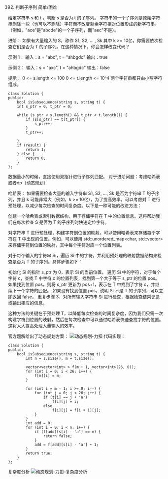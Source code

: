 392. 判断子序列
简单/困难

给定字符串 s 和 t ，判断 s 是否为 t 的子序列。
字符串的一个子序列是原始字符串删除一些（也可以不删除）字符而不改变剩余字符相对位置形成的新字符串。（例如，"ace"是"abcde"的一个子序列，而"aec"不是）。

进阶：
如果有大量输入的 S，称作 S1, S2, ... , Sk 其中 k >= 10亿，你需要依次检查它们是否为 T 的子序列。在这种情况下，你会怎样改变代码？



示例 1：
输入：s = "abc", t = "ahbgdc"
输出：true

示例 2：
输入：s = "axc", t = "ahbgdc"
输出：false

提示：
0 <= s.length <= 100
0 <= t.length <= 10^4
两个字符串都只由小写字符组成。



```
class Solution {
public:
    bool isSubsequence(string s, string t) {
    int s_ptr = 0, t_ptr = 0;

    while (s_ptr < s.length() && t_ptr < t.length()) {
        if (s[s_ptr] == t[t_ptr]) {
            s_ptr++;
        }
        t_ptr++;

    }
    if (result) {
        return 1;
    } else {
        return 0;
    }
};
```

数据量小的时候，直接使用双指针进行子序列匹配。
对于进阶问题：考虑哈希表或者dp（动态规划）

哈希表：
如果需要检查大量的输入字符串 S1, S2, ..., Sk 是否为字符串 T 的子序列，并且 k 可能非常大（例如，k >= 10亿），为了提高效率，可以考虑对 T 进行预处理，以减少每次检查的时间复杂度。以下是一种可能的改进方法：

创建一个哈希表或索引数据结构，用于存储字符在 T 中的位置信息。这将帮助我们在每次检查 S 是否为 T 的子序列时快速定位字符。

对字符串 T 进行预处理，构建字符到位置的映射。可以使用哈希表来存储每个字符在 T 中出现的位置。例如，可以使用 std::unordered_map<char, std::vector<int>> 来存储字符到位置的映射，其中每个字符对应一个位置列表。

对于每个输入的字符串 Si，遍历 Si 中的字符，并利用预处理的映射数据结构来检查是否为 T 的子序列。具体步骤如下：

初始化 Si 的指针 s_ptr 为 0，表示 Si 的当前位置。
遍历 Si 中的字符，对于每个字符 c，查找 T 中字符 c 的位置列表，找到第一个大于等于 s_ptr 的位置 pos。
如果找到位置 pos，则将 s_ptr 更新为 pos+1，表示在 T 中找到了字符 c，并继续下一个字符的匹配。
如果没有找到位置 pos，说明 Si 不是 T 的子序列，可以立即返回 false。
重复步骤 3，对所有输入字符串 Si 进行检查，根据检查结果记录或输出相应的信息。

这种方法的关键在于预处理 T，以降低每次检查的时间复杂度，因为我们只需一次构建字符到位置的映射，然后在每次检查中可以通过哈希表快速查找字符的位置。这将大大提高处理大量输入的效率。


官方题解给出了动态规划方案：
![动态规划-力扣](..//image/substr_dp.jpg)
代码实现：
```
class Solution {
public:
    bool isSubsequence(string s, string t) {
        int n = s.size(), m = t.size();

        vector<vector<int> > f(m + 1, vector<int>(26, 0));
        for (int i = 0; i < 26; i++) {
            f[m][i] = m;
        }

        for (int i = m - 1; i >= 0; i--) {
            for (int j = 0; j < 26; j++) {
                if (t[i] == j + 'a')
                    f[i][j] = i;
                else
                    f[i][j] = f[i + 1][j];
            }
        }
        int add = 0;
        for (int i = 0; i < n; i++) {
            if (f[add][s[i] - 'a'] == m) {
                return false;
            }
            add = f[add][s[i] - 'a'] + 1;
        }
        return true;
    }
};
```
复杂度分析
![动态规划-力扣-复杂度分析](..//image/substr_dp_On.jpg)
